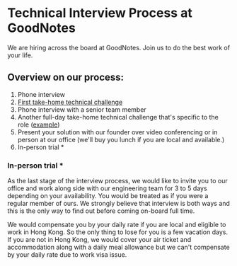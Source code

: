 # Technical Interview Process at GoodNotes

We are hiring across the board at GoodNotes. Join us to do the best work of your life.

## Overview on our process:

1. Phone interview
2. [First take-home technical challenge](https://github.com/GoodNotes/interviews/blob/master/first_challenge.md)
3. Phone interview with a senior team member
4. Another full-day take-home technical challenge that's specific to the role ([example](https://github.com/GoodNotes/interviews/blob/master/backend/challenge.md))
5. Present your solution with our founder over video conferencing or in person at our office (we'll buy you lunch if you are local and available.)
6. In-person trial *

### In-person trial *
As the last stage of the interview process, we would like to invite you to our office and work along side with our engineering team for 3 to 5 days depending on your availability. You would be treated as if you were a regular member of ours. We strongly believe that interview is both ways and this is the only way to find out before coming on-board full time.

We would compensate you by your daily rate if you are local and eligible to work in Hong Kong. So the only thing to lose for you is a few vacation days. If you are not in Hong Kong, we would cover your air ticket and accommodation along with a daily meal allowance but we can't compensate by your daily rate due to work visa issue.
